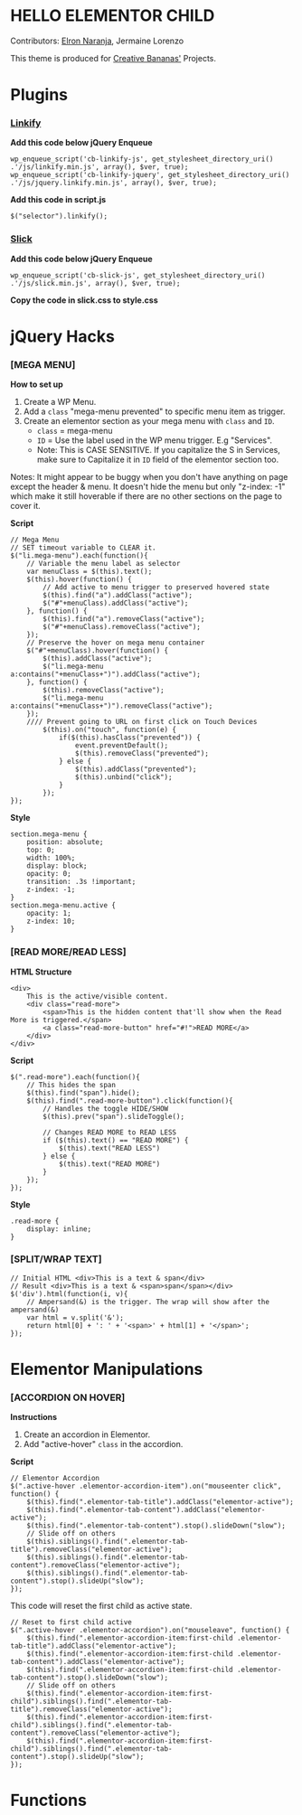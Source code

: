 # HELLO ELEMENTOR CHILD

Contributors: [Elron Naranja](https://elronnaranja.com), Jermaine Lorenzo

This theme is produced for [Creative Bananas'](https://creativebananas.com) Projects.

# Plugins

### [Linkify](https://www.jqueryscript.net/text/jQuery-Plugin-To-Transform-URLs-In-Text-Into-Links-linkify.html)
**Add this code below jQuery Enqueue**
```
wp_enqueue_script('cb-linkify-js', get_stylesheet_directory_uri() .'/js/linkify.min.js', array(), $ver, true);
wp_enqueue_script('cb-linkify-jquery', get_stylesheet_directory_uri() .'/js/jquery.linkify.min.js', array(), $ver, true);
```

**Add this code in script.js**
``` 
$("selector").linkify();
```

### [Slick](https://kenwheeler.github.io/slick/)
**Add this code below jQuery Enqueue**
```
wp_enqueue_script('cb-slick-js', get_stylesheet_directory_uri() .'/js/slick.min.js', array(), $ver, true);
```
**Copy the code in slick.css to style.css**

# jQuery Hacks 

### [MEGA MENU]
**How to set up**
1. Create a WP Menu.
2. Add a <code>class</code> "mega-menu prevented" to specific menu item as trigger. 
3. Create an elementor section as your mega menu with <code>class</code> and <code>ID</code>.
	- <code>class</code> = mega-menu
	- <code>ID</code> = Use the label used in the WP menu trigger. E.g "Services".
	- Note: This is CASE SENSITIVE. If you capitalize the S in Services, make sure to Capitalize it in <code>ID</code> field of the elementor section too.

Notes: It might appear to be buggy when you don't have anything on page except the header & menu. It doesn't hide the menu but only "z-index: -1" which make it still hoverable if there are no other sections on the page to cover it.

**Script**
```
// Mega Menu
// SET timeout variable to CLEAR it.
$("li.mega-menu").each(function(){
	// Variable the menu label as selector
	var menuClass = $(this).text();
	$(this).hover(function() {
		// Add active to menu trigger to preserved hovered state
		$(this).find("a").addClass("active");
		$("#"+menuClass).addClass("active");
	}, function() {
		$(this).find("a").removeClass("active");
		$("#"+menuClass).removeClass("active");
	});
	// Preserve the hover on mega menu container
	$("#"+menuClass).hover(function() {
		$(this).addClass("active");
		$("li.mega-menu a:contains("+menuClass+")").addClass("active");
	}, function() {
		$(this).removeClass("active");
		$("li.mega-menu a:contains("+menuClass+")").removeClass("active");
	});
	//// Prevent going to URL on first click on Touch Devices
		$(this).on("touch", function(e) {
			if($(this).hasClass("prevented")) {
				event.preventDefault();
				$(this).removeClass("prevented");
			} else {
				$(this).addClass("prevented");
				$(this).unbind("click");
			}
		});
});
```
**Style**
```
section.mega-menu {
	position: absolute;
	top: 0;
	width: 100%;
	display: block;
	opacity: 0;
	transition: .3s !important;
	z-index: -1;
}
section.mega-menu.active {
	opacity: 1;
	z-index: 10;
}
```

### [READ MORE/READ LESS]

**HTML Structure**
```
<div>
	This is the active/visible content. 
	<div class="read-more"> 
		<span>This is the hidden content that'll show when the Read More is triggered.</span>
		<a class="read-more-button" href="#!">READ MORE</a>
	</div>
</div>
```

**Script**
```
$(".read-more").each(function(){
	// This hides the span
	$(this).find("span").hide();
	$(this).find(".read-more-button").click(function(){
		// Handles the toggle HIDE/SHOW
		$(this).prev("span").slideToggle();
		
		// Changes READ MORE to READ LESS
		if ($(this).text() == "READ MORE") {
			$(this).text("READ LESS")
		} else {
			$(this).text("READ MORE")
		}
	});
});
```

**Style**
```
.read-more {
	display: inline;
}
```

### [SPLIT/WRAP TEXT]
```
// Initial HTML <div>This is a text & span</div>
// Result <div>This is a text & <span>span</span></div>
$('div').html(function(i, v){
	// Ampersand(&) is the trigger. The wrap will show after the ampersand(&)
	var html = v.split('&');
	return html[0] + ': ' + '<span>' + html[1] + '</span>';
});
```

# Elementor Manipulations

### [ACCORDION ON HOVER]

**Instructions**
1. Create an accordion in Elementor.
2. Add "active-hover" <code>class</code>  in the accordion.

**Script**
```
// Elementor Accordion
$(".active-hover .elementor-accordion-item").on("mouseenter click", function() {
	$(this).find(".elementor-tab-title").addClass("elementor-active");
	$(this).find(".elementor-tab-content").addClass("elementor-active");
	$(this).find(".elementor-tab-content").stop().slideDown("slow");
	// Slide off on others
	$(this).siblings().find(".elementor-tab-title").removeClass("elementor-active");
	$(this).siblings().find(".elementor-tab-content").removeClass("elementor-active");
	$(this).siblings().find(".elementor-tab-content").stop().slideUp("slow");
});
```

This code will reset the first child as active state.
```
// Reset to first child active
$(".active-hover .elementor-accordion").on("mouseleave", function() {
	$(this).find(".elementor-accordion-item:first-child .elementor-tab-title").addClass("elementor-active");
	$(this).find(".elementor-accordion-item:first-child .elementor-tab-content").addClass("elementor-active");
	$(this).find(".elementor-accordion-item:first-child .elementor-tab-content").stop().slideDown("slow");
	// Slide off on others
	$(this).find(".elementor-accordion-item:first-child").siblings().find(".elementor-tab-title").removeClass("elementor-active");
	$(this).find(".elementor-accordion-item:first-child").siblings().find(".elementor-tab-content").removeClass("elementor-active");
	$(this).find(".elementor-accordion-item:first-child").siblings().find(".elementor-tab-content").stop().slideUp("slow");
});
```

# Functions